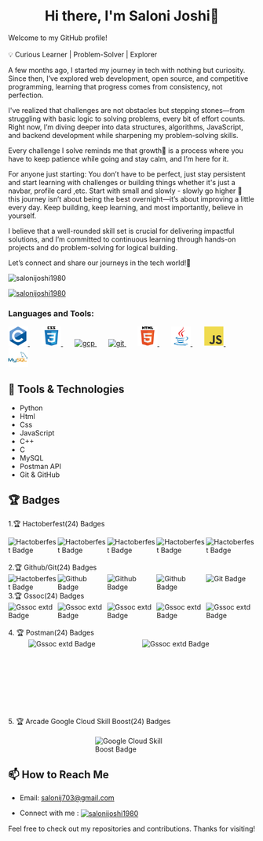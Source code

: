 <h1 align="center"> Hi there, I'm Saloni Joshi👋</h1>

Welcome to my GitHub profile!<br><br>💡 Curious Learner | Problem-Solver | Explorer

A few months ago, I started my journey in tech with nothing but curiosity. Since then, I’ve explored web development, open source, and competitive programming, learning that progress comes from consistency, not perfection.

I've realized that challenges are not obstacles but stepping stones—from struggling with basic logic to solving problems, every bit of effort counts. Right now, I’m diving deeper into data structures, algorithms, JavaScript, and backend development while sharpening my problem-solving skills.

Every challenge I solve reminds me that growth🌸 is a process where you have to keep patience while going and stay calm, and I’m here for it.

For anyone just starting: You don’t have to be perfect, just stay persistent and start learning with challenges or building things whether it's just a navbar, profile card ,etc. Start with small and slowly - slowly go higher 🚀 this journey isn’t about being the best overnight—it’s about improving a little every day. Keep building, keep learning, and most importantly, believe in yourself.

I believe that a well-rounded skill set is crucial for delivering impactful solutions, and I’m committed to continuous learning through hands-on projects and do problem-solving for logical building.

Let’s connect and share our journeys in the tech world!🌟

<p align="left"> <img src="https://komarev.com/ghpvc/?username=salonijoshi1980&label=Profile%20views&color=0e75b6&style=flat" alt="salonijoshi1980" /> </p>

<p align="left"> <a href="https://github.com/ryo-ma/github-profile-trophy"><img src="https://github-profile-trophy.vercel.app/?username=salonijoshi1980" alt="salonijoshi1980" /></a> </p>

<h3 align="left">Languages and Tools:</h3>
<p align="left">
    <a href="https://www.cprogramming.com/" target="_blank" rel="noreferrer">
        <img src="https://raw.githubusercontent.com/devicons/devicon/master/icons/c/c-original.svg" alt="c" width="40" height="40"/>
    </a>&nbsp;&nbsp;&nbsp;&nbsp;&nbsp;
    <a href="https://www.w3schools.com/css/" target="_blank" rel="noreferrer">
        <img src="https://raw.githubusercontent.com/devicons/devicon/master/icons/css3/css3-original-wordmark.svg" alt="css3" width="40" height="40"/>
    </a>&nbsp;&nbsp;&nbsp;&nbsp;&nbsp;
    <a href="https://cloud.google.com" target="_blank" rel="noreferrer">
        <img src="https://www.vectorlogo.zone/logos/google_cloud/google_cloud-icon.svg" alt="gcp" width="40" height="40"/>
    </a>&nbsp;&nbsp;&nbsp;&nbsp;&nbsp;
    <a href="https://git-scm.com/" target="_blank" rel="noreferrer">
        <img src="https://www.vectorlogo.zone/logos/git-scm/git-scm-icon.svg" alt="git" width="40" height="40"/>
    </a>&nbsp;&nbsp;&nbsp;&nbsp;&nbsp;
    <a href="https://www.w3.org/html/" target="_blank" rel="noreferrer">
        <img src="https://raw.githubusercontent.com/devicons/devicon/master/icons/html5/html5-original-wordmark.svg" alt="html5" width="40" height="40"/>
    </a>&nbsp;&nbsp;&nbsp;&nbsp;&nbsp;
    <a href="https://www.java.com" target="_blank" rel="noreferrer">
        <img src="https://raw.githubusercontent.com/devicons/devicon/master/icons/java/java-original.svg" alt="java" width="40" height="40"/>
    </a>&nbsp;&nbsp;&nbsp;&nbsp;&nbsp;
    <a href="https://developer.mozilla.org/en-US/docs/Web/JavaScript" target="_blank" rel="noreferrer">
        <img src="https://raw.githubusercontent.com/devicons/devicon/master/icons/javascript/javascript-original.svg" alt="javascript" width="40" height="40"/>
    </a>&nbsp;&nbsp;&nbsp;&nbsp;&nbsp;
    <a href="https://www.mysql.com/" target="_blank" rel="noreferrer">
        <img src="https://raw.githubusercontent.com/devicons/devicon/master/icons/mysql/mysql-original-wordmark.svg" alt="mysql" width="40" height="40"/>
    </a>
</p>


## 🔧 Tools & Technologies

- Python
- Html
- Css
- JavaScript
- C++
- C
- MySQL
- Postman API
- Git & GitHub

## 🏆 Badges

1.🏆 Hactoberfest(24) Badges
<div style="display: flex; justify-content: space-around;">
<img src="https://assets.holopin.io/hf2024levels/level0-sloth-hello-0-0-0-0.webp" width="150" alt="Hactoberfest Badge">
<img src="https://assets.holopin.io/hf2024levels/level1-sloth-hello-tea-0-0-0.webp" width="150" alt="Hactoberfest Badge">
<img src="https://assets.holopin.io/hf2024levels/level2-sloth-code-tea-shirt-0-0.webp" width="150" alt="Hactoberfest Badge">
<img src="https://assets.holopin.io/hf2024levels/level3-sloth-code-tea-shirt-sparkle-0.webp" width="150" alt="Hactoberfest Badge">
<img src="https://assets.holopin.io/hf2024levels/level4-sloth-code-tea-shirt-sparkle-eclipse.webp" width="150" alt="Hactoberfest Badge"><br><br>
</div><br>
2.🏆 Github/Git(24) Badges
<div style="display: flex; justify-content: space-around;">
<img src="https://assets.holopin.io/eyJidWNrZXQiOiJob2xvcGluLWFzc2V0cyIsImtleSI6ImFzc2V0cy9jbDd0ZDhncDUwMTMyMDlrMHd1OHFlNHg5IiwiZWRpdHMiOnsicm90YXRlIjpudWxsfX0=" width="150" alt="Hactoberfest Badge">
<img src="https://github.githubassets.com/assets/quickdraw-default--light-8f798b35341a.png" width="150" alt="Github Badge">
<img src="https://github.githubassets.com/assets/pull-shark-default-498c279a747d.png" width="150" alt="Github Badge">
<img src="https://github.githubassets.com/assets/yolo-default-be0bbff04951.png" width="150" alt="Github Badge">
<img src="https://github.com/user-attachments/assets/d21a92dd-5e37-4706-9bab-92fc75eea981" width="150" alt="Git Badge"><br><br>
</div>
3.🏆 Gssoc(24) Badges<br>
<div style="display: flex; justify-content: space-around;">
<img src="https://gssoc.girlscript.tech/badges/1.png?imwidth=96" width="150" alt="Gssoc extd Badge">
<img src="https://gssoc.girlscript.tech/badges/2.png?imwidth=96" width="150" alt="Gssoc extd Badge">
<img src="https://gssoc.girlscript.tech/badges/3.png?imwidth=96" width="150" alt="Gssoc extd Badge">
<img src="https://gssoc.girlscript.tech/badges/4.png?imwidth=96" width="150" alt="Gssoc extd Badge">
<img src="https://gssoc.girlscript.tech/badges/5.png?imwidth=96" width="150" alt="Gssoc extd Badge">
</div><br>
4. 🏆 Postman(24) Badges
<div style="display: flex; justify-content: space-around;">
<img src="https://gssoc.girlscript.tech/badges/postman.png?imwidth=96" width="150" alt="Gssoc extd Badge">
<img src="https://github.com/user-attachments/assets/d4e9bcda-c56b-490b-9209-7388a5c6bf5d" width="190" height="140" alt="Gssoc extd Badge">
</div><br>
5. 🏆 Arcade Google Cloud Skill Boost(24) Badges<br><br>
<div style="display: flex; justify-content: space-around;">
<img src="https://cdn.qwiklabs.com/9tkHTJsHf5Uq7aiVj1VnkDFfvpB9L%2FpeQ0B7tEho9KU%3D" width="150" alt=" Google Cloud Skill Boost Badge">
</div>

## 📫 How to Reach Me

- Email: [salonij703@gmail.com](salonij703@gmail.com)
  
- Connect with me :
<a href="https://linkedin.com/in/salonijoshi1980" target="blank"><img align="center" src="https://raw.githubusercontent.com/rahuldkjain/github-profile-readme-generator/master/src/images/icons/Social/linked-in-alt.svg" alt="salonijoshi1980" height="25" width="25"/></a>

Feel free to check out my repositories and contributions. Thanks for visiting!

